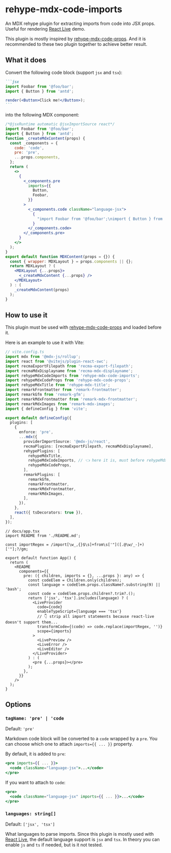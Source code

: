 # rehype-mdx-code-imports

An MDX rehype plugin for extracting imports from code into JSX props. Useful for rendering [React Live](https://github.com/FormidableLabs/react-live) demo.

This plugin is mostly inspired by [rehype-mdx-code-props](https://github.com/remcohaszing/rehype-mdx-code-props).
And it is recommended to these two plugin together to achieve better result.

## What it does

Convert the following code block (support `jsx` and `tsx`):

````markdown
```jsx
import Foobar from '@foo/bar';
import { Button } from 'antd';

render(<Button>Click me!</Button>);
```
````

into the following MDX component:

```jsx
/*@jsxRuntime automatic @jsxImportSource react*/
import Foobar from '@foo/bar';
import { Button } from 'antd';
function _createMdxContent(props) {
  const _components = {
    code: 'code',
    pre: 'pre',
    ...props.components,
  };
  return (
    <>
      {
        <_components.pre
          imports={{
            Button,
            Foobar,
          }}
        >
          <_components.code className="language-jsx">
            {
              "import Foobar from '@foo/bar';\nimport { Button } from 'antd';\n\nrender(<Button>Click me!</Button>);\n"
            }
          </_components.code>
        </_components.pre>
      }
    </>
  );
}
export default function MDXContent(props = {}) {
  const { wrapper: MDXLayout } = props.components || {};
  return MDXLayout ? (
    <MDXLayout {...props}>
      <_createMdxContent {...props} />
    </MDXLayout>
  ) : (
    _createMdxContent(props)
  );
}
```

## How to use it

This plugin must be used with [rehype-mdx-code-props](https://github.com/remcohaszing/rehype-mdx-code-props) and loaded before it.

Here is an example to use it with Vite:

```ts
// vite.config.ts
import mdx from '@mdx-js/rollup';
import react from '@vitejs/plugin-react-swc';
import recmaExportFilepath from 'recma-export-filepath';
import recmaMdxDisplayname from 'recma-mdx-displayname';
import rehypeMdxCodeImports from 'rehype-mdx-code-imports';
import rehypeMdxCodeProps from 'rehype-mdx-code-props';
import rehypeMdxTitle from 'rehype-mdx-title';
import remarkFrontmatter from 'remark-frontmatter';
import remarkGfm from 'remark-gfm';
import remarkMdxFrontmatter from 'remark-mdx-frontmatter';
import remarkMdxImages from 'remark-mdx-images';
import { defineConfig } from 'vite';

export default defineConfig({
  plugins: [
    {
      enforce: 'pre',
      ...mdx({
        providerImportSource: '@mdx-js/react',
        recmaPlugins: [recmaExportFilepath, recmaMdxDisplayname],
        rehypePlugins: [
          rehypeMdxTitle,
          rehypeMdxCodeImports, // 👈 here it is, must before rehypeMdxCodeProps
          rehypeMdxCodeProps,
        ],
        remarkPlugins: [
          remarkGfm,
          remarkFrontmatter,
          remarkMdxFrontmatter,
          remarkMdxImages,
        ],
      }),
    },
    react({ tsDecorators: true }),
  ],
});
```

```tsx
// docs/app.tsx
import README from './README.md';

const importRegex = /import[\w_,{}$\s]+from\s['"]([.@\w/_-]+)['"];?/gm;

export default function App() {
  return (
    <README
      components={{
        pre: ({ children, imports = {}, ...props }: any) => {
          const codeElem = Children.only(children);
          const language = codeElem.props.className?.substring(9) || 'bash';
          const code = codeElem.props.children?.trim?.();
          return ['jsx', 'tsx'].includes(language) ? (
            <LiveProvider
              code={code}
              enableTypeScript={language === 'tsx'}
              // 👇 strip all import statements because react-live doesn't support them...
              transformCode={(code) => code.replace(importRegex, '')}
              scope={imports}
            >
              <LivePreview />
              <LiveError />
              <LiveEditor />
            </LiveProvider>
          ) : (
            <pre {...props}></pre>
          );
        },
      }}
    />
  );
}
```

## Options

### `tagName: 'pre' | 'code`

Default: `'pre'`

Markdown code block will be converted to a `code` wrapped by a `pre`. You can choose which one to
attach `imports={{ ... }}` property.

By default, it is added to `pre`:

```jsx
<pre imports={{ ... }}>
  <code className="language-jsx">...</code>
</pre>
```

If you want to attach to `code`:

```jsx
<pre>
  <code className="language-jsx" imports={{ ... }}>...</code>
</pre>
```

### `languages: string[]`

Default: `['jsx', 'tsx']`

What languages to parse imports. Since this plugin is mostly used with [React Live](https://github.com/FormidableLabs/react-live), the default language support is `jsx` and `tsx`. In theory you can enable `js` and `ts` if needed, but is it not tested.
